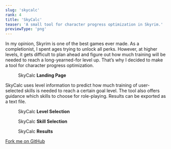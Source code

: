 ```yaml
---
slug: 'skycalc'
rank: 4
title: 'SkyCalc'
teaser: 'A small tool for character progress optimization in Skyrim.'
previewType: 'png'
---
```


<script>
import Figure from '$lib/components/Figure.svelte';
import FigureGroup from '$lib/components/FigureGroup.svelte';
import Icon from '$lib/components/Icon.svelte';
import ProjectLinks from '$lib/components/ProjectLinks.svelte';
</script>

In my opinion, Skyrim is one of the best games ever made.
As a completionist, I spent ages trying to unlock all perks.
However, at higher levels, it gets difficult to plan ahead and figure out
how much training will be needed to reach a long-yearned-for level up.
That’s why I decided to make a tool for character progress optimization.

<Figure src="/projects/skycalc/landing.png">SkyCalc <strong>Landing Page</strong></Figure>

SkyCalc uses level information to predict how much training of user-selected skills is needed to
reach a certain goal level.
The tool also offers guidance which skills to choose for role-playing.
Results can be exported as a text file.

<FigureGroup>
    <Figure src="/projects/skycalc/level.png">SkyCalc <strong>Level Selection</strong></Figure>
    <Figure src="/projects/skycalc/skill.png">SkyCalc <strong>Skill Selection</strong></Figure>
    <Figure src="/projects/skycalc/results.png">SkyCalc <strong>Results</strong></Figure>
</FigureGroup>

<ProjectLinks>
    <a href="https://github.com/LenaSchnedlitz/skycalc">
        <Icon name='github'></Icon>
        Fork me on GitHub
        <Icon name='arrow-right'></Icon>
    </a>
</ProjectLinks>
